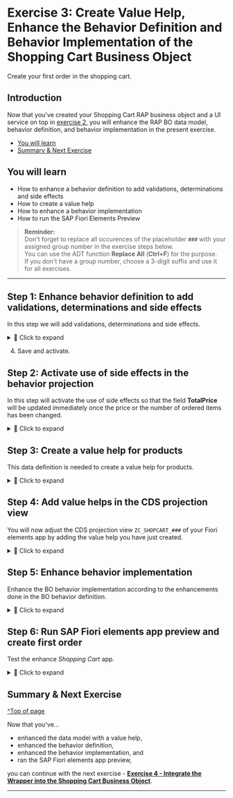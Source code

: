 # Exercise 3: Create Value Help, Enhance the Behavior Definition and Behavior Implementation of the Shopping Cart Business Object
<!-- description --> Create your first order in the shopping cart.

## Introduction

Now that you've created your Shopping Cart RAP business object and a UI service on top in [exercise 2](../ex2/README.md), you will enhance the RAP BO data model, behavior definition, and behavior implementation in the present exercise. 

- [You will learn](#you-will-learn)
- [Summary & Next Exercise](#summary--next-exercise)  

## You will learn  
- How to enhance a behavior definition to add validations, determinations and side effects   
- How to create a value help   
- How to enhance a behavior implementation  
- How to run the SAP Fiori Elements Preview  

> **Reminder:**   
> Don't forget to replace all occurences of the placeholder **`###`** with your assigned group number in the exercise steps below.  
> You can use the ADT function **Replace All** (**Ctrl+F**) for the purpose.   
> If you don't have a group number, choose a 3-digit suffix and use it for all exercises.

---

## Step 1: Enhance behavior definition to add validations, determinations and side effects

In this step we will add validations, determinations and side effects.   

<details>
  <summary>🔵 Click to expand</summary>
  
  1. Open your behavior definition **`ZR_SHOPCART_###`** to enhance it. Add the following statements to your behavior definition:

      ```   
      update (features: instance);    
      ```   

     and    
    
      ``` 
      draft action(features: instance) Edit;   
      ```

      

<!--![projection](images/updatenew.png)-->
<img alt="projection" src="images/updatenew.png" width="50%">

  2. Replace the statement

     `draft determine action Prepare;` 
   
     in your behavior definition with the following code:   

        ``` 
        draft determine action Prepare { validation checkOrderedQuantity;  validation checkDeliveryDate;}
        determination setInitialOrderValues on modify { create; }
        determination calculateTotalPrice on modify { create; field Price, OrderQuantity; } 
        validation checkOrderedQuantity on save { create; field OrderQuantity; }
        validation checkDeliveryDate on save { create; field DeliveryDate; }
        ```
   
<!--![projection](images/bdef5xx.png) -->
<img alt="projection" src="images/bdef5xx.png" width="70%">

  3. Add side effects to update the field **TotalPrice**.   

     Add this code-snippet before the `mapping` statement.    

     ``` 
      //  side effects
      side effects
      {
        field Price affects field TotalPrice;
        field OrderQuantity affects field TotalPrice;
      }   
      ```

 
  4. Check your behavior definition:


     <details>
      <summary>🟡📄 Click to expand and view or copy the source code!</summary>    
  
      ```
      
      managed implementation in class ZBP_R_SHOPCART_### unique;  
      strict ( 2 );  
      with draft;  

      define behavior for ZR_SHOPCART_### alias ShoppingCart    
      persistent table zshopcart_###
      draft table zshopcart_###_d
      etag master LocalLastChangedAt
      lock master total etag LastChangedAt
      authorization master ( global )

      {
        field ( readonly )
        OrderUUID,
        CreatedAt,
        CreatedBy,
        LastChangedAt,
        LastChangedBy,
        LocalLastChangedAt
        ,
        PurchaseRequisition,
        PrCreationDate,
        OverallStatus;



        field ( numbering : managed )
        OrderUUID;


        create;
        update ( features : instance );
        delete;

        draft action ( features : instance ) Edit;
        draft action Activate optimized;
        draft action Discard;
        draft action Resume;
        draft determine action Prepare { validation checkOrderedQuantity; validation checkDeliveryDate; }
        determination setInitialOrderValues on modify { create; }
        determination calculateTotalPrice on modify { create; field Price, OrderQuantity; }
        validation checkOrderedQuantity on save { create; field OrderQuantity; }
        validation checkDeliveryDate on save { create; field DeliveryDate; }

        //  side effects
        side effects
        {
          field Price affects field TotalPrice;
          field OrderQuantity affects field TotalPrice;
        }

        mapping for zshopcart_###
          {
            OrderUUID           = order_uuid;
            OrderID             = order_id;
            OrderedItem         = ordered_item;
            Price               = price;
            TotalPrice          = total_price;
            Currency            = currency;
            OrderQuantity       = order_quantity;
           DeliveryDate        = delivery_date;
            OverallStatus       = overall_status;
            Notes               = notes;
            CreatedBy           = created_by;
            CreatedAt           = created_at;
            LastChangedBy       = last_changed_by;
            LastChangedAt       = last_changed_at;
            LocalLastChangedAt  = local_last_changed_at;
            PurchaseRequisition = purchase_requisition;
            PrCreationDate      = pr_creation_date;
          }
      }   
      
      
      ```
  
      **Hint:** Please replace **`###`** with your group number .     
      
</details>
    
   4. Save and activate. 

</details>

## Step 2: Activate use of side effects in the behavior projection

In this step will activate the use of side effects so that the field **TotalPrice** will be updated immediately once the price or the number of ordered items has been changed.   

<details>
  <summary>🔵 Click to expand</summary>

  1. Open your behavior definition **`ZC_SHOPCART_###`** to enhance it. Add the following statements to your behavior projection:

      ```   
      use side effects;      
      ```   

  2. Check your behavior projection:

     <details>
      <summary>🟡📄 Click to expand and view or copy the source code!</summary>
  
       ```
       projection;
       strict ( 2 );
       use draft;
       use side effects;

       define behavior for ZC_SHOPCART_### alias ShoppingCart
       use etag



       {
         use create;
         use update;
         use delete;

         use action Edit;
         use action Activate;
         use action Discard;
         use action Resume;
         use action Prepare;
 
       }

       ```
     </details>   
    
</details>   

## Step 3: Create a value help for products

This data definition is needed to create a value help for products.

<details>
  <summary>🔵 Click to expand</summary>

 1. Right-click **Data Definitions** and select **New Data Definition**.
  
    <!-- ![projection](images/products.png) -->
    <img alt="projection" src="images/products.png" width="70%">


 2. Create a new data definition:
    - Name: `ZI_Products_###`
    - Description: `data definition for products`
  
      Click **Next >**.

      <!-- ![projection](images/products2.png) -->
      <img alt="projection" src="images/products2.png" width="70%">
  
 3. Click **Finish**.  
   
      <!--![projection](images/products3.png) -->
      <img alt="projection" src="images/products3.png" width="70%">

 4. In your data definition **`ZI_Products_###`** replace your code with following:

<details>
  <summary>🟡📄 Click to expand and view or copy the source code!</summary>
  
   ```
    @AbapCatalog.viewEnhancementCategory: [#NONE]
    @AccessControl.authorizationCheck: #NOT_REQUIRED
    @EndUserText.label: 'Value Help for I_PRODUCT'
    @Metadata.ignorePropagatedAnnotations: true
    @ObjectModel.usageType:{
      serviceQuality: #X,
      sizeCategory: #S,
      dataClass: #MIXED
    }
    define view entity ZI_PRODUCTS_###
      as select from I_Product
    {
      key Product                                                 as Product,
          _Text[1: Language=$session.system_language].ProductName as ProductText,
          @Semantics.amount.currencyCode: 'Currency'
          case
            when Product = 'D001' then cast ( 1000.00 as abap.dec(16,2) ) 
            when Product = 'D002' then cast ( 499.00 as abap.dec(16,2) ) 
            when Product = 'D003' then cast ( 799.00 as abap.dec(16,2) ) 
            when Product = 'D004' then cast ( 249.00 as abap.dec(16,2) )
            when Product = 'D005' then cast ( 1500.00 as abap.dec(16,2) ) 
            when Product = 'D006' then cast ( 30.00 as abap.dec(16,2) ) 
            else cast ( 100000.00 as abap.dec(16,2) ) 
          end                                                     as Price,
          
          @UI.hidden: true
          cast ( 'EUR' as abap.cuky( 5 ) )                        as Currency,

          @UI.hidden: true
          ProductGroup                                            as ProductGroup,

          @UI.hidden: true
          BaseUnit                                                as BaseUnit

    }
    where
        Product = 'D001'
      or Product = 'D002'
      or Product = 'D003'
      or Product = 'D004'
      or Product = 'D005'
      or Product = 'D006'
   ```

</details>
    
 5. Save and activate.

 6. You can test your CDS view entity by pressing F8 to start the _Data Preview_.   

</details>

## Step 4: Add value helps in the CDS projection view

You will now adjust the CDS projection view `ZC_SHOPCART_###` of your Fiori elements app by adding the value help you have just created.

<details>
  <summary>🔵 Click to expand</summary>

 1. In the _Project Explorer_ navigate to the CDS projection view **`ZC_SHOPCART_###`**.   
    
    <img alt="product value help" src="images/select_projection_view.png" width="70%">  

 2. Here add the following code above the fields **OrderedItem** and **Currenccy** :

    <img alt="product value help" src="images/add_value_helps.png" width="70%">

    ```ABAP
      @Consumption.valueHelpDefinition: [{ entity: 
                 {name: 'ZI_PRODUCTS_###' , element: 'ProductText' },
                 additionalBinding: [{ localElement: 'Price', element: 'Price', usage: #RESULT },
                                     { localElement: 'Currency', element: 'Currency', usage: #RESULT }
                                                                       ]
                 }]  
      OrderedItem,
    ```

    and

    ```ABAP
      @Consumption.valueHelpDefinition: [ { entity: { name: 'I_Currency', element: 'Currency' } } ]  
      Currency,
    ```   

</details>

<!--   

## Step 4: Enhance metadata extension

You will now adjust the UI semantics of your Fiori elements app by enhancing the CDS metadata extension `ZC_SHOPCARTTP_###`.

<details>
  <summary>🔵 Click to expand</summary>
  
 1. In your metadata extension **`ZC_SHOPCARTTP_###`** replace your code with following:

  <details>
    <summary>🟡📄 Click to expand and view or copy the source code!</summary> 
  
   ```ABAP
    @Metadata.layer: #CORE
    @UI: {
      headerInfo: {
        typeName: 'ShoppingCart', 
        typeNamePlural: 'ShoppingCarts'
      , title: {
          type: #STANDARD,
          label: 'ShoppingCart',
          value: 'orderid'
        }
      },
      presentationVariant: [ {
        sortOrder: [ {
          by: 'OrderID',
          direction: #DESC
        } ],
        visualizations: [ {
          type: #AS_LINEITEM
        } ]
      } ]
    }
    annotate view ZC_SHOPCARTTP_### with
    {
      @UI.facet: [ {
        id: 'idIdentification', 
        type: #IDENTIFICATION_REFERENCE, 
        label: 'ShoppingCart', 
        position: 10 
      } ]
      @UI.hidden: true
      OrderUUID;
      
      @UI.lineItem: [ {
        position: 10 , 
        importance: #MEDIUM, 
        label: 'OrderID'
      } ]
      @UI.identification: [ {
        position: 10 , 
        label: 'OrderID'
      } ]
      OrderID;
      
      @UI.lineItem: [ {
        position: 20 , 
        importance: #MEDIUM, 
        label: 'OrderedItem'
      } ]
      @UI.identification: [ {
        position: 20 , 
        label: 'OrderedItem'
      } ]
      @Consumption.valueHelpDefinition: [{ entity: 
                    {name: 'ZI_PRODUCTS_###' , element: 'ProductText' },
                    additionalBinding: [{ localElement: 'Price', element: 'Price', usage: #RESULT },
                                        { localElement: 'Currency', element: 'Currency', usage: #RESULT }
                                                                          ]
                    }]  
      OrderedItem;
      
      @UI.lineItem: [ {
        position: 30 , 
        importance: #MEDIUM, 
        label: 'Price'
      } ]
      @UI.identification: [ {
        position: 30 , 
        label: 'Price'
      } ]
      Price;
      
      @UI.lineItem: [ {
        position: 40 , 
        importance: #MEDIUM, 
        label: 'TotalPrice'
      } ]
      @UI.identification: [ {
        position: 40 , 
        label: 'TotalPrice'
      } ]
      TotalPrice;
      
      @UI.lineItem: [ {
        position: 50 , 
        importance: #MEDIUM, 
        label: 'Currency'
      } ]
      @UI.identification: [ {
        position: 50 , 
        label: 'Currency'
      } ]
      @Consumption.valueHelpDefinition: [ { entity: { name: 'I_Currency', element: 'Currency' } } ]  
      Currency;
      
      @UI.lineItem: [ {
        position: 60 , 
        importance: #MEDIUM, 
        label: 'OrderQuantity'
      } ]
      @UI.identification: [ {
        position: 60 , 
        label: 'OrderQuantity'
      } ]
      OrderQuantity;
      
      @UI.lineItem: [ {
        position: 70 , 
        importance: #MEDIUM, 
        label: 'DeliveryDate'
      } ]
      @UI.identification: [ {
        position: 70 , 
        label: 'DeliveryDate'
      } ]
      DeliveryDate;
      
      @UI.lineItem: [ {
        position: 80 , 
        importance: #MEDIUM, 
        label: 'OverallStatus'
      } ]
      @UI.identification: [ {
        position: 80 , 
        label: 'OverallStatus'
      } ]
      OverallStatus;
      
      @UI.lineItem: [ {
        position: 90 , 
        importance: #MEDIUM, 
        label: 'Notes'
      } ]
      @UI.identification: [ {
        position: 90 , 
        label: 'Notes'
      } ]
      Notes;
      
      @UI.hidden: true
      LocalLastChangedAt;
      
      @UI.lineItem: [ {
        position: 100 , 
        importance: #MEDIUM, 
        label: 'PurchaseRequisition'
      },
      { type: #FOR_ACTION, dataAction: 'createPurchRqnBAPISave', label: 'Create PR via BAPI in SAVE' } ]
      @UI.identification: [ {
        position: 100 , 
        label: 'PurchaseRequisition'
      }, { type: #FOR_ACTION, dataAction: 'createPurchRqnBAPISave', label: 'Create PR via BAPI in SAVE' }  ]
      PurchaseRequisition;
      
      @UI.lineItem: [ {
        position: 110 , 
        importance: #MEDIUM, 
        label: 'PrCreationDate'
      } ]
      @UI.identification: [ {
        position: 110 , 
        label: 'PrCreationDate'
      } ]
      PrCreationDate;
    }
   ```
  </details>
    
 2. Save and activate.

   </details>

-->   
  
## Step 5: Enhance behavior implementation

Enhance the BO behavior implementation according to the enhancements done in the BO behavior definition.

<details>
  <summary>🔵 Click to expand</summary>

1. Open the behavior implementation **`ZBP_SHOPCART_###`**, add the constant `c_overall_status` to your behavior implementation. In your **Local Types**, replace your code with following:
  
   Do not forget to replace all occurences of the placeholder **`###`** with your suffix. 
 
  <details>
    <summary>🟡📄 Click to expand and view or copy the source code!</summary>

   ```ABAP

 CLASS lhc_shopcart DEFINITION INHERITING FROM cl_abap_behavior_handler.
   PRIVATE SECTION.
     CONSTANTS:
       BEGIN OF c_overall_status,
         new       TYPE string VALUE 'New / Composing',
         submitted TYPE string VALUE 'Submitted / Approved',
         cancelled TYPE string VALUE 'Cancelled',
       END OF c_overall_status.
     METHODS:
       get_global_authorizations FOR GLOBAL AUTHORIZATION
         IMPORTING
         REQUEST requested_authorizations FOR ShoppingCart
         RESULT result,
       get_instance_features FOR INSTANCE FEATURES
         IMPORTING keys REQUEST requested_features FOR ShoppingCart RESULT result.

     METHODS calculateTotalPrice FOR DETERMINE ON MODIFY
       IMPORTING keys FOR ShoppingCart~calculateTotalPrice.

     METHODS setInitialOrderValues FOR DETERMINE ON MODIFY
       IMPORTING keys FOR ShoppingCart~setInitialOrderValues.

     METHODS checkDeliveryDate FOR VALIDATE ON SAVE
       IMPORTING keys FOR ShoppingCart~checkDeliveryDate.

     METHODS checkOrderedQuantity FOR VALIDATE ON SAVE
       IMPORTING keys FOR ShoppingCart~checkOrderedQuantity.
 ENDCLASS.

 CLASS lhc_shopcart IMPLEMENTATION.
   METHOD get_global_authorizations.
   ENDMETHOD.
   METHOD get_instance_features.

     " read relevant olineShop instance data
     READ ENTITIES OF zr_shopcart_### IN LOCAL MODE
       ENTITY ShoppingCart
         FIELDS ( OverallStatus )
         WITH CORRESPONDING #( keys )
       RESULT DATA(OnlineOrders)
       FAILED failed.

     " evaluate condition, set operation state, and set result parameter
     " update and checkout shall not be allowed as soon as purchase requisition has been created
     result = VALUE #( FOR OnlineOrder IN OnlineOrders
                       ( %tky                   = OnlineOrder-%tky
                         %features-%update
                           = COND #( WHEN OnlineOrder-OverallStatus = c_overall_status-submitted  THEN if_abap_behv=>fc-o-disabled
                                     WHEN OnlineOrder-OverallStatus = c_overall_status-cancelled THEN if_abap_behv=>fc-o-disabled
                                     ELSE if_abap_behv=>fc-o-enabled   )
                         %action-Edit
                           = COND #( WHEN OnlineOrder-OverallStatus = c_overall_status-submitted THEN if_abap_behv=>fc-o-disabled
                                     WHEN OnlineOrder-OverallStatus = c_overall_status-cancelled THEN if_abap_behv=>fc-o-disabled
                                     ELSE if_abap_behv=>fc-o-enabled   )

                         ) ).
   ENDMETHOD.

   METHOD calculateTotalPrice.
     DATA total_price TYPE zr_shopcart_###-TotalPrice.

     " read transfered instances
     READ ENTITIES OF zr_shopcart_### IN LOCAL MODE
       ENTITY ShoppingCart
         FIELDS ( OrderID TotalPrice )
         WITH CORRESPONDING #( keys )
       RESULT DATA(OnlineOrders).

     LOOP AT OnlineOrders ASSIGNING FIELD-SYMBOL(<OnlineOrder>).
       " calculate total value
       <OnlineOrder>-TotalPrice = <OnlineOrder>-Price * <OnlineOrder>-OrderQuantity.
     ENDLOOP.

     "update instances
     MODIFY ENTITIES OF zr_shopcart_### IN LOCAL MODE
       ENTITY ShoppingCart
         UPDATE FIELDS ( TotalPrice )
         WITH VALUE #( FOR OnlineOrder IN OnlineOrders (
                           %tky       = OnlineOrder-%tky
                           TotalPrice = <OnlineOrder>-TotalPrice
                         ) ).
   ENDMETHOD.

   METHOD setInitialOrderValues.

     DATA delivery_date TYPE I_PurchaseReqnItemTP-DeliveryDate.
     DATA(creation_date) = cl_abap_context_info=>get_system_date(  ).
     "set delivery date proposal
     delivery_date = cl_abap_context_info=>get_system_date(  ) + 14.
     "read transfered instances
     READ ENTITIES OF ZR_shopcart_### IN LOCAL MODE
       ENTITY ShoppingCart
         FIELDS ( OrderID OverallStatus  DeliveryDate )
         WITH CORRESPONDING #( keys )
       RESULT DATA(OnlineOrders).

     "delete entries with assigned order ID
     DELETE OnlineOrders WHERE OrderID IS NOT INITIAL.
     CHECK OnlineOrders IS NOT INITIAL.

     " **Dummy logic to determine order IDs**
     " get max order ID from the relevant active and draft table entries
     SELECT MAX( order_id ) FROM zshopcart_### INTO @DATA(max_order_id). "active table
     SELECT SINGLE FROM zshopcart_###_d FIELDS MAX( orderid ) INTO @DATA(max_orderid_draft). "draft table
     IF max_orderid_draft > max_order_id.
       max_order_id = max_orderid_draft.
     ENDIF.

     "set initial values of new instances
     MODIFY ENTITIES OF zr_shopcart_### IN LOCAL MODE
       ENTITY ShoppingCart
         UPDATE FIELDS ( OrderID OverallStatus  DeliveryDate Price  )
         WITH VALUE #( FOR order IN OnlineOrders INDEX INTO i (
                           %tky          = order-%tky
                           OrderID       = max_order_id + i
                           OverallStatus = c_overall_status-new  "'New / Composing'
                           DeliveryDate  = delivery_date
                           CreatedAt     = creation_date
                         ) ).
     .
   ENDMETHOD.

   METHOD checkDeliveryDate.

*   " read transfered instances
     READ ENTITIES OF zr_shopcart_### IN LOCAL MODE
       ENTITY ShoppingCart
         FIELDS ( DeliveryDate )
         WITH CORRESPONDING #( keys )
       RESULT DATA(OnlineOrders).

     DATA(creation_date) = cl_abap_context_info=>get_system_date(  ).

     "raise msg if delivery date is not ok
     LOOP AT OnlineOrders INTO DATA(online_order).
       APPEND VALUE #(  %tky           = Online_Order-%tky
                        %state_area    = 'VALIDATE_DELIVERYDATE'
                     ) TO reported-ShoppingCart.

       IF online_order-DeliveryDate IS INITIAL OR online_order-DeliveryDate = ' '.
         APPEND VALUE #( %tky = online_order-%tky ) TO failed-ShoppingCart.
         APPEND VALUE #( %tky         = online_order-%tky
                         %state_area   = 'VALIDATE_DELIVERYDATE'
                         %msg          = new_message_with_text(
                                 severity = if_abap_behv_message=>severity-error
                                 text     = 'Delivery Date cannot be initial' )
                         %element-deliverydate  = if_abap_behv=>mk-on
                       ) TO reported-ShoppingCart.

       ELSEIF  ( ( online_order-DeliveryDate ) - creation_date ) < 14.
         APPEND VALUE #(  %tky = online_order-%tky ) TO failed-ShoppingCart.
         APPEND VALUE #(  %tky          = online_order-%tky
                         %state_area   = 'VALIDATE_DELIVERYDATE'
                         %msg          = new_message_with_text(
                                 severity = if_abap_behv_message=>severity-error
                                 text     = 'Delivery Date should be atleast 14 days after the creation date'  )
                         %element-deliverydate  = if_abap_behv=>mk-on
                       ) TO reported-ShoppingCart.
       ENDIF.
     ENDLOOP.

   ENDMETHOD.

   METHOD checkOrderedQuantity.

     "read relevant order instance data
     READ ENTITIES OF zr_shopcart_### IN LOCAL MODE
     ENTITY ShoppingCart
     FIELDS ( OrderID OrderedItem OrderQuantity )
     WITH CORRESPONDING #( keys )
     RESULT DATA(OnlineOrders).

     "raise msg if 0 > qty <= 10
     LOOP AT OnlineOrders INTO DATA(OnlineOrder).
       APPEND VALUE #(  %tky           = OnlineOrder-%tky
                       %state_area    = 'VALIDATE_QUANTITY'
                     ) TO reported-ShoppingCart.

       IF OnlineOrder-OrderQuantity IS INITIAL OR OnlineOrder-OrderQuantity = ' '.
         APPEND VALUE #( %tky = OnlineOrder-%tky ) TO failed-ShoppingCart.
         APPEND VALUE #( %tky          = OnlineOrder-%tky
                         %state_area   = 'VALIDATE_QUANTITY'
                         %msg          = new_message_with_text(
                                 severity = if_abap_behv_message=>severity-error
                                 text     = 'Quantity cannot be empty' )
                         %element-orderquantity = if_abap_behv=>mk-on
                       ) TO reported-ShoppingCart.

       ELSEIF OnlineOrder-OrderQuantity > 10.
         APPEND VALUE #(  %tky = OnlineOrder-%tky ) TO failed-ShoppingCart.
         APPEND VALUE #(  %tky          = OnlineOrder-%tky
                         %state_area   = 'VALIDATE_QUANTITY'
                         %msg          = new_message_with_text(
                                 severity = if_abap_behv_message=>severity-error
                                 text     = 'Quantity should be below 10' )

                         %element-orderquantity  = if_abap_behv=>mk-on
                       ) TO reported-ShoppingCart.
       ENDIF.
     ENDLOOP.
   ENDMETHOD.
 ENDCLASS.


   ```
  </details>

2. Save and activate.

3. Go back to your behavior definition `ZR_SHOPCARTTP_###` and activate it again, if needed. 

</details>

## Step 6: Run SAP Fiori elements app preview and create first order
Test the enhance _Shopping Cart_ app.

<details>
  <summary>🔵 Click to expand</summary>
  
 1. Select **`ShoppingCart`** in your service binding and click **Preview** to open SAP Fiori elements preview.

     <!-- ![preview](images/uinew0.png)
     <img alt="preview" src="images/uinew0.png" width="70%">

 2. Click **Create** to create a new entry.

     <!-- ![preview](images/order.png) -->
     <img alt="preview" src="images/order.png" width="70%">

 3. Make use of the value help for ordered item and select one. Add also the ordered quantity and click **Create**.

     <!-- ![preview](images/order2.png) -->
     <img alt="preview" src="images/order2.png" width="70%">

 4. Your order is now created and the total price is calculated automatically.

     <!-- ![preview](images/order3.png) -->
     <img alt="preview" src="images/order3.png" width="70%">

</details>

## Summary & Next Exercise
[^Top of page](#)

Now that you've... 
- enhanced the data model with a value help,
- enhanced the behavior definition,
- enhanced the behavior implementation, and
- ran the SAP Fiori elements app preview,

you can continue with the next exercise - **[Exercise 4 - Integrate the Wrapper into the Shopping Cart Business Object](../ex4/README.md)**.

---
